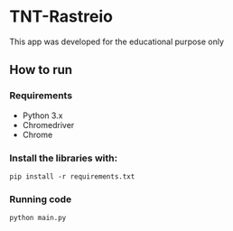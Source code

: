 # TNT-Rastreio

This app was developed for the educational purpose only

## How to run

### Requirements

* Python 3.x
* Chromedriver
* Chrome

### Install the libraries with:
```
pip install -r requirements.txt
```
### Running code

```
python main.py
```
